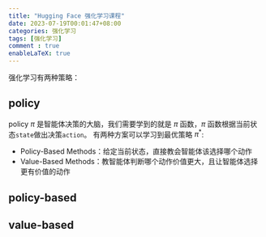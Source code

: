 ```yaml
---
title: "Hugging Face 强化学习课程"
date: 2023-07-19T00:01:47+08:00
categories: 强化学习
tags: [强化学习]
comment : true
enableLaTeX: true
---
```



强化学习有两种策略：
## policy
policy $\pi$ 是智能体决策的大脑，我们需要学到的就是 $\pi$ 函数，$\pi$ 函数根据当前状态`state`做出决策`action`。
有两种方案可以学习到最优策略 $\pi^{*}$:
- Policy-Based Methods：给定当前状态，直接教会智能体该选择哪个动作
- Value-Based Methods：教智能体判断哪个动作价值更大，且让智能体选择更有价值的动作

## policy-based

## value-based